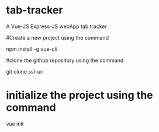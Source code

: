 # tab-tracker
A Vue-JS Express-JS webApp tab tracker

#Create a new project using the command

npm install -g vue-cli

#clone the github repository using the command

git clone ssl-url

# initialize the project using the command

vue init <template> <project-name>

for e.g. vue init webpack my-demo-vue-app

we can see the available templates using the command

vue list
